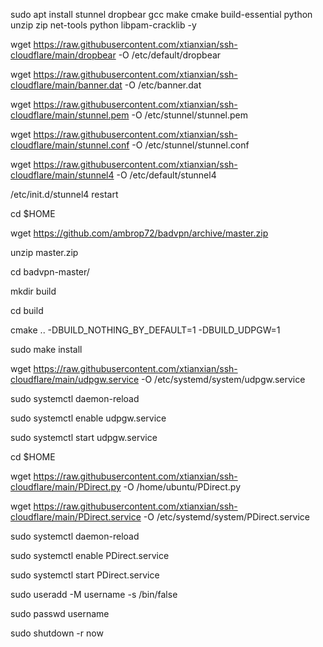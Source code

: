 sudo apt install stunnel dropbear gcc make cmake build-essential python unzip zip net-tools python libpam-cracklib -y

wget https://raw.githubusercontent.com/xtianxian/ssh-cloudflare/main/dropbear -O /etc/default/dropbear

wget https://raw.githubusercontent.com/xtianxian/ssh-cloudflare/main/banner.dat -O /etc/banner.dat

wget https://raw.githubusercontent.com/xtianxian/ssh-cloudflare/main/stunnel.pem -O /etc/stunnel/stunnel.pem

wget https://raw.githubusercontent.com/xtianxian/ssh-cloudflare/main/stunnel.conf -O /etc/stunnel/stunnel.conf

wget https://raw.githubusercontent.com/xtianxian/ssh-cloudflare/main/stunnel4 -O /etc/default/stunnel4

/etc/init.d/stunnel4 restart

cd $HOME

wget https://github.com/ambrop72/badvpn/archive/master.zip

unzip master.zip

cd badvpn-master/

mkdir build

cd build

cmake .. -DBUILD_NOTHING_BY_DEFAULT=1 -DBUILD_UDPGW=1

sudo make install

wget https://raw.githubusercontent.com/xtianxian/ssh-cloudflare/main/udpgw.service -O /etc/systemd/system/udpgw.service

sudo systemctl daemon-reload

sudo systemctl enable udpgw.service

sudo systemctl start udpgw.service

cd $HOME

wget https://raw.githubusercontent.com/xtianxian/ssh-cloudflare/main/PDirect.py -O /home/ubuntu/PDirect.py

wget https://raw.githubusercontent.com/xtianxian/ssh-cloudflare/main/PDirect.service -O /etc/systemd/system/PDirect.service

sudo systemctl daemon-reload

sudo systemctl enable PDirect.service

sudo systemctl start PDirect.service

sudo useradd -M username -s /bin/false

sudo passwd username

sudo shutdown -r now
